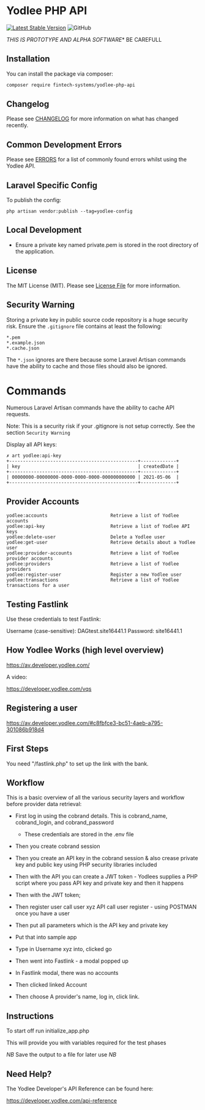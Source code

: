 # Yodlee PHP API

[![Latest Stable Version](https://poser.pugx.org/fintech-systems/yodlee-php-api/v/stable?format=flat-square)](https://packagist.org/packages/fintech-systems/yodlee-php-api)
![GitHub](https://img.shields.io/github/license/fintech-systems/yodlee-php-api)

*THIS IS PROTOTYPE AND ALPHA SOFTWARE** BE CAREFULL

## Installation

You can install the package via composer:

```bash
composer require fintech-systems/yodlee-php-api
```

## Changelog

Please see [CHANGELOG](CHANGELOG.md) for more information on what has changed recently.

## Common Development Errors

Please see [ERRORS](ERRORS.md) for a list of commonly found errors whilst using the Yodlee API.

## Laravel Specific Config

To publish the config:

```
php artisan vendor:publish --tag=yodlee-config
```

## Local Development

- Ensure a private key named private.pem is stored in the root directory of the application.

## License

The MIT License (MIT). Please see [License File](LICENSE.md) for more information.

## Security Warning


Storing a private key in public source code repository is a huge security risk.
Ensure the `.gitignore` file contains at least the following:

```
*.pem
*.example.json
*.cache.json
```

The `*.json` ignores are there because some Laravel Artisan commands have the ability to cache and those files should also be ignored.

Commands
========

Numerous Laravel Artisan commands have the ability to cache API requests.

Note: This is a security risk if your .gitignore is not setup correctly. See the section `Security Warning`

Display all API keys:

```
✗ art yodlee:api-key
+-----------------------------------------------+-------------+
| key                                           | createdDate |
+-----------------------------------------------+-------------+
| 00000000-00000000-0000-0000-0000-000000000000 | 2021-05-06  |
+-----------------------------------------------+-------------+
```

Provider Accounts
-----------------

```
yodlee:accounts                       Retrieve a list of Yodlee accounts
yodlee:api-key                        Retrieve a list of Yodlee API keys
yodlee:delete-user                    Delete a Yodlee user
yodlee:get-user                       Retrieve details about a Yodlee user
yodlee:provider-accounts              Retrieve a list of Yodlee provider accounts
yodlee:providers                      Retrieve a list of Yodlee providers
yodlee:register-user                  Register a new Yodlee user
yodlee:transactions                   Retrieve a list of Yodlee transactions for a user
```

Testing Fastlink
----------------
Use these credentials to test Fastlink:

Username (case-sensitive): DAGtest.site16441.1
Password: site16441.1

How Yodlee Works (high level overview)
--------------------------------------
https://av.developer.yodlee.com/

A video:

https://developer.yodlee.com/vqs

Registering a user
------------------
https://av.developer.yodlee.com/#c8fbfce3-bc51-4aeb-a795-301086b918d4

First Steps
-----------
You need "/fastlink.php" to set up the link with the bank.

Workflow
--------

This is a basic overview of all the various security layers and workflow before provider data retrieval:

- First log in using the cobrand details. This is cobrand_name, cobrand_login, and cobrand_password
  - These credentials are stored in the .env file

- Then you create cobrand session

- Then you create an API key in the cobrand session & also crease private key and public key using PHP security libraries included

- Then with the API you can create a JWT token - Yodlees supplies a PHP script where you pass API key and private key and then it happens

- Then with the JWT token;

- Then register user call user xyz API call user register - using POSTMAN once you have a user

- Then put all parameters which is the API key and private key

- Put that into sample app

- Type in Username xyz into, clicked go

- Then went into Fastlink - a modal popped up

- In Fastlink modal, there was no accounts

- Then clicked linked Account

- Then choose A provider's name, log in, click link.

Instructions
------------

To start off run initialize_app.php

This will provide you with variables required for the test phases

*NB* Save the output to a file for later use *NB*

## Need Help?

The Yodlee Developer's API Reference can be found here:

https://developer.yodlee.com/api-reference

